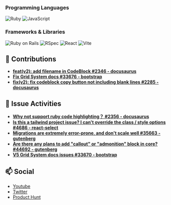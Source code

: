 ### Programming Languages
![Ruby](https://img.shields.io/badge/-Ruby-CC342D?style=flat&logo=ruby&logoColor=white)
![JavaScript](https://img.shields.io/badge/-JavaScript-F7DF1E?style=flat&logo=javascript&logoColor=black)

### Frameworks & Libraries
![Ruby on Rails](https://img.shields.io/badge/-Ruby%20on%20Rails-CC0000?style=flat&logo=ruby-on-rails&logoColor=white)
![RSpec](https://img.shields.io/badge/-RSpec-CC0000?style=flat&logo=ruby&logoColor=white)
![React](https://img.shields.io/badge/-React-61DAFB?style=flat&logo=react&logoColor=black)
![Vite](https://img.shields.io/badge/-Vite-646CFF?style=flat&logo=vite&logoColor=white)


## 🌟 Contributions

- **[feat(v2): add filename in CodeBlock #2346 - docusaurus](https://github.com/facebook/docusaurus/pull/2346)**
- **[Fix Grid System docs #33676 - bootstrap](https://github.com/twbs/bootstrap/pull/33676)**
- **[fix(v2): fix codeblock copy button not including blank lines #2285 - docusaurus](https://github.com/facebook/docusaurus/pull/2285)**


## 📝 Issue Activities

- **[Why not support ruby code highlighting？ #2356 - docusaurus](https://github.com/facebook/docusaurus/issues/2356#issuecomment-594997777)**
- **[Is this a tailwind project issue? I can't override the class / style options #4686 - react-select](https://github.com/JedWatson/react-select/issues/4686#issuecomment-1042403119)**
- **[Migrations are extremely error-prone, and don't scale well #35663 - gutenberg](https://github.com/WordPress/gutenberg/discussions/35663#discussioncomment-1712737)**
- **[Are there any plans to add "callout" or "admonition" block in core? #44692 - gutenberg](https://github.com/WordPress/gutenberg/discussions/44692)**
- **[V5 Grid System docs issues #33670 - bootstrap](https://github.com/twbs/bootstrap/issues/33670)**


## 📫 Social

- [Youtube](https://www.linkedin.com/in/kohheepeace)
- [Twitter](https://twitter.com/kohheepeace)
- [Product Hunt](https://kohheepeace.com)
